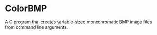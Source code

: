# ColorBMP
A C program that creates variable-sized monochromatic BMP image files from command line arguments.
